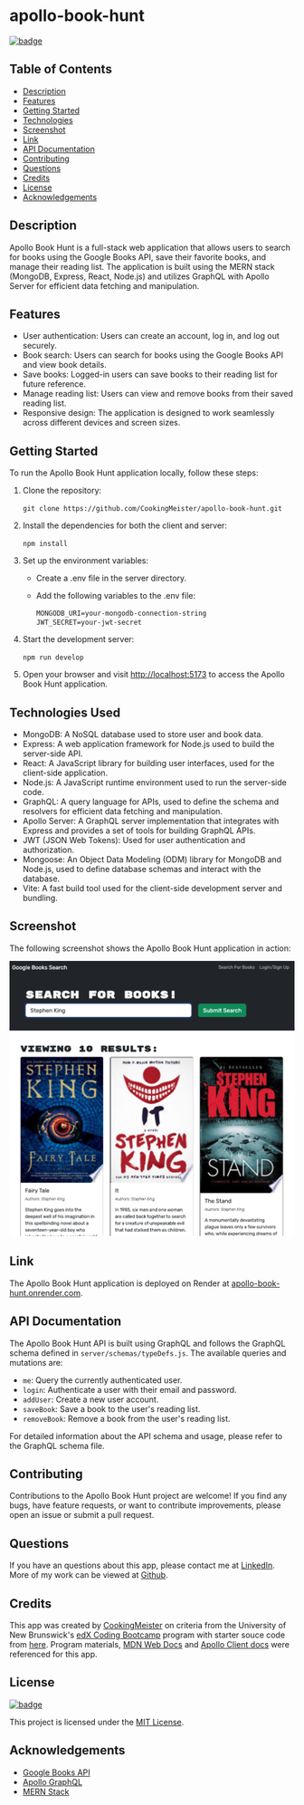 # apollo-book-hunt

[![badge](https://img.shields.io/badge/license-MIT-brightgreen.svg)](https://opensource.org/licenses/mit)

## Table of Contents

- [Description](#description)
- [Features](#features)
- [Getting Started](#getting-started)
- [Technologies](#technologies-used)
- [Screenshot](#screenshot)
- [Link](#link)
- [API Documentation](#api-documentation)
- [Contributing](#contributing)
- [Questions](#questions)
- [Credits](#credits)
- [License](#license)
- [Acknowledgements](#acknowledgements)

## Description

Apollo Book Hunt is a full-stack web application that allows users to search for books using the Google Books API, save their favorite books, and manage their reading list. The application is built using the MERN stack (MongoDB, Express, React, Node.js) and utilizes GraphQL with Apollo Server for efficient data fetching and manipulation.

## Features

- User authentication: Users can create an account, log in, and log out securely.
- Book search: Users can search for books using the Google Books API and view book details.
- Save books: Logged-in users can save books to their reading list for future reference.
- Manage reading list: Users can view and remove books from their saved reading list.
- Responsive design: The application is designed to work seamlessly across different devices and screen sizes.

## Getting Started

To run the Apollo Book Hunt application locally, follow these steps:

1. Clone the repository:

    `git clone https://github.com/CookingMeister/apollo-book-hunt.git`

2. Install the dependencies for both the client and server:

    `npm install`

3. Set up the environment variables:

    - Create a .env file in the server directory.
    - Add the following variables to the .env file:

        ```code
        MONGODB_URI=your-mongodb-connection-string
        JWT_SECRET=your-jwt-secret
        ```

4. Start the development server:

    `npm run develop`

5. Open your browser and visit [http://localhost:5173](http://localhost:5173) to access the Apollo Book Hunt application.

## Technologies Used

- MongoDB: A NoSQL database used to store user and book data.
- Express: A web application framework for Node.js used to build the server-side API.
- React: A JavaScript library for building user interfaces, used for the client-side application.
- Node.js: A JavaScript runtime environment used to run the server-side code.
- GraphQL: A query language for APIs, used to define the schema and resolvers for efficient data fetching and manipulation.
- Apollo Server: A GraphQL server implementation that integrates with Express and provides a set of tools for building GraphQL APIs.
- JWT (JSON Web Tokens): Used for user authentication and authorization.
- Mongoose: An Object Data Modeling (ODM) library for MongoDB and Node.js, used to define database schemas and interact with the database.
- Vite: A fast build tool used for the client-side development server and bundling.

## Screenshot

The following screenshot shows the Apollo Book Hunt application in action:

![Screenshot of Apollo Book Hunt](client/public/mockup.png)

## Link

The Apollo Book Hunt application is deployed on Render at [apollo-book-hunt.onrender.com](https://apollo-book-hunt.onrender.com).

## API Documentation

The Apollo Book Hunt API is built using GraphQL and follows the GraphQL schema defined in `server/schemas/typeDefs.js`. The available queries and mutations are:

- `me`: Query the currently authenticated user.
- `login`: Authenticate a user with their email and password.
- `addUser`: Create a new user account.
- `saveBook`: Save a book to the user's reading list.
- `removeBook`: Remove a book from the user's reading list.

For detailed information about the API schema and usage, please refer to the GraphQL schema file.

## Contributing

Contributions to the Apollo Book Hunt project are welcome! If you find any bugs, have feature requests, or want to contribute improvements, please open an issue or submit a pull request.

## Questions

If you have an questions about this app, please contact me at [LinkedIn](https://www.linkedin.com/in/shawn-meister-bb646b29a/). More of my work can be viewed at [Github](https://github.com/CookingMeister).

## Credits

This app was created by [CookingMeister](https://github.com/CookingMeister) on criteria from the University of New Brunswick's [edX Coding Bootcamp](https://unb.ca/cel/bootcamps/coding.html) program with starter souce code from [here](https://github.com/coding-boot-camp/solid-broccoli). Program materials, [MDN Web Docs](https://developer.mozilla.org/en-US/docs/Learn/Tools_and_testing/Client-side_JavaScript_frameworks/React_getting_started) and [Apollo Client docs](https://www.apollographql.com/docs/react/get-started) were referenced for this app.

## License

[![badge](https://img.shields.io/badge/license-MIT-brightgreen.svg)](https://opensource.org/licenses/mit)

This project is licensed under the [MIT License](LICENSE).

## Acknowledgements

- [Google Books API](https://developers.google.com/books)
- [Apollo GraphQL](https://www.apollographql.com/)
- [MERN Stack](https://www.mongodb.com/mern-stack)